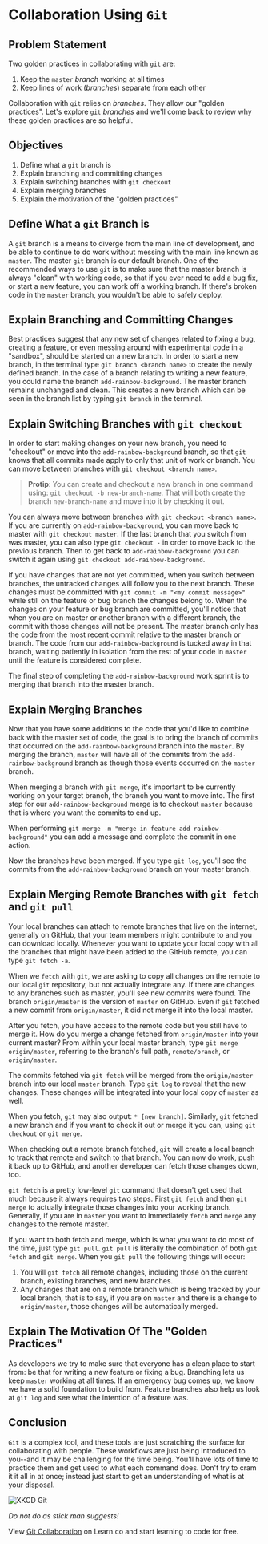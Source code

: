 # Collaboration Using `Git`

## Problem Statement

Two golden practices in collaborating with `git` are:

1. Keep the `master` _branch_ working at all times
2. Keep lines of work (_branches_) separate from each other

Collaboration with `git` relies on _branches_. They allow our "golden
practices". Let's explore `git` _branches_ and we'll come back to review why
these golden practices are so helpful.

## Objectives

1. Define what a `git` branch is
2. Explain branching and committing changes
3. Explain switching branches with `git checkout`
4. Explain merging branches
6. Explain the motivation of the "golden practices"

## Define What a `git` Branch is

A `git` branch is a means to diverge from the main line of development, and be
able to continue to do work without messing with the main line known as
`master`.  The master `git` branch is our default branch. One of the
recommended ways to use `git` is to make sure that the master branch is always
"clean" with working code, so that if you ever need to add a bug fix, or start
a new feature, you can work off a working branch. If there's broken code in the
`master` branch, you wouldn't be able to safely deploy.

## Explain Branching and Committing Changes

Best practices suggest that any new set of changes related to fixing a bug,
creating a feature, or even messing around with experimental code in a
"sandbox", should be started on a new branch.  In order to start a new branch,
in the terminal type `git branch <branch name>` to create the newly defined
branch. In the case of a branch relating to writing a new feature, you could
name the branch `add-rainbow-background`. The master branch remains unchanged
and clean. This creates a new branch which can be seen in the branch list by
typing `git branch` in the terminal.

## Explain Switching Branches with `git checkout`

In order to start making changes on your new branch, you need to "checkout" or move into the
`add-rainbow-background` branch, so that `git` knows that all commits made apply to
only that unit of work or branch. You can move between branches with
`git checkout <branch name>`.

> **Protip**: You can create and checkout a new branch in one command using:
> `git checkout -b new-branch-name`.
That will both create the branch `new-branch-name` and move into it by checking
it out.

You can always move between branches with `git checkout <branch name>`. If you
are currently on `add-rainbow-background`, you can move back to master with
`git checkout master`. If the last branch that you switch from was master, you
can also type `git checkout -` in order to move back to the previous branch.
Then to get back to `add-rainbow-background` you can switch it again using `git
checkout add-rainbow-background`.

If you have changes that are not yet committed, when you switch between
branches, the untracked changes will follow you to the next branch. These
changes must be committed with `git commit -m "<my commit message>"` while
still on the feature or bug branch the changes belong to. When the changes on
your feature or bug branch are committed, you'll notice that when you are on
master or another branch with a different branch, the commit with those changes
will not be present. The master branch only has the code from the most recent
commit relative to the master branch or branch. The code from our
`add-rainbow-background` is tucked away in that branch, waiting patiently in
isolation from the rest of your code in `master` until the feature is
considered complete.

The final step of completing the `add-rainbow-background` work sprint is to
merging that branch into the master branch.

## Explain Merging Branches

Now that you have some additions to the code that you'd like to combine back
with the master set of code, the goal is to bring the branch of commits that
occurred on the `add-rainbow-background` branch into the `master`. By merging
the branch, `master` will have all of the commits from the
`add-rainbow-background` branch as though those events occurred on the `master`
branch.

When merging a branch with `git merge`, it's important to be currently working
on your target branch, the branch you want to move into. The first step for our
`add-rainbow-background` merge is to checkout `master` because that is where
you want the commits to end up.

When performing `git merge -m "merge in feature add rainbow-background"` you
can add a message and complete the commit in one action.

Now the branches have been merged. If you type `git log`, you'll see the
commits from the `add-rainbow-background` branch on your master branch.

## Explain Merging Remote Branches with `git fetch` and `git pull`

Your local branches can attach to remote branches that live on the internet,
generally on GitHub, that your team members might contribute to and you can
download locally. Whenever you want to update your local copy with all the
branches that might have been added to the GitHub remote, you can type `git
fetch -a`.

When we `fetch` with `git`, we are asking to copy all changes on the remote to
our local `git` repository, but not actually integrate any. If there are
changes to any branches such as master, you'll see new commits were found. The
branch `origin/master` is the version of `master` on GitHub. Even if `git`
fetched a new commit from `origin/master`, it did not merge it into the local
master.

After you fetch, you have access to the remote code but you still have to merge
it. How do you merge a change fetched from `origin/master` into your current
master? From within your local master branch, type `git merge origin/master`,
referring to the branch's full path, `remote/branch`, or `origin/master`.

The commits fetched via `git fetch` will be merged from the `origin/master`
branch into our local `master` branch. Type `git log` to reveal that the new
changes. These changes will be integrated into your local copy of `master` as
well.

When you fetch, `git` may also output: `* [new branch]`. Similarly, `git`
fetched a new branch and if you want to check it out or merge it you can, using
`git checkout` or `git merge`.

When checking out a remote branch fetched, `git` will create a local branch to
track that remote and switch to that branch. You can now do work, push it back
up to GitHub, and another developer can fetch those changes down, too.

`git fetch` is a pretty low-level `git` command that doesn't get used that much
because it always requires two steps. First `git fetch` and then `git merge` to
actually integrate those changes into your working branch. Generally, if you
are in `master` you want to immediately `fetch` and `merge` any changes to the
remote master.

If you want to both fetch and merge, which is what you want to do most of the
time, just type `git pull`. `git pull` is literally the combination of both
`git fetch` and `git merge`. When you `git pull` the following things will
occur:

1. You will `git fetch` all remote changes, including those on the current
   branch, existing branches, and new branches.
2. Any changes that are on a remote branch which is being tracked by your local
   branch, that is to say, if you are on `master` and there is a change to
   `origin/master`, those changes will be automatically merged.

## Explain The Motivation Of The "Golden Practices"

As developers we try to make sure that everyone has a clean place to start
from: be that for writing a new feature or fixing a bug. Branching lets us keep
`master` working at all times. If an emergency bug comes up, we know we have a
solid foundation to build from. Feature branches also help us look at `git
log` and see what the intention of a feature was.

## Conclusion

`Git` is a complex tool, and these tools are just scratching the surface for
collaborating with people. These workflows are just being introduced to
you--and it may be challenging for the time being. You'll have lots of time to
practice them and get used to what each command does. Don't try to cram it it
all in at once; instead just start to get an understanding of what is at your
disposal.

![XKCD Git](http://imgs.xkcd.com/comics/git.png)

_Do not do as stick man suggests!_

<p class='util--hide'>View <a href='https://learn.co/lessons/git-collaboration-readme'>Git Collaboration</a> on Learn.co and start learning to code for free.</p>

[vi]: https://www.youtube.com/watch?v=_NUO4JEtkDw
